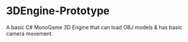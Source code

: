 # 3DEngine-Prototype
 A basic C# MonoGame 3D Engine that can load OBJ models & has basic camera movement.
